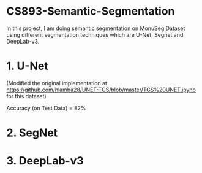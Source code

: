 # CS893-Semantic-Segmentation
In this project, I am doing semantic segmentation on MonuSeg Dataset using different segmentation techniques which are U-Net, Segnet and DeepLab-v3.

# 1. U-Net
(Modified the original implementation at https://github.com/hlamba28/UNET-TGS/blob/master/TGS%20UNET.ipynb for this dataset)

Accuracy (on Test Data) = 82%

# 2. SegNet
# 3. DeepLab-v3
